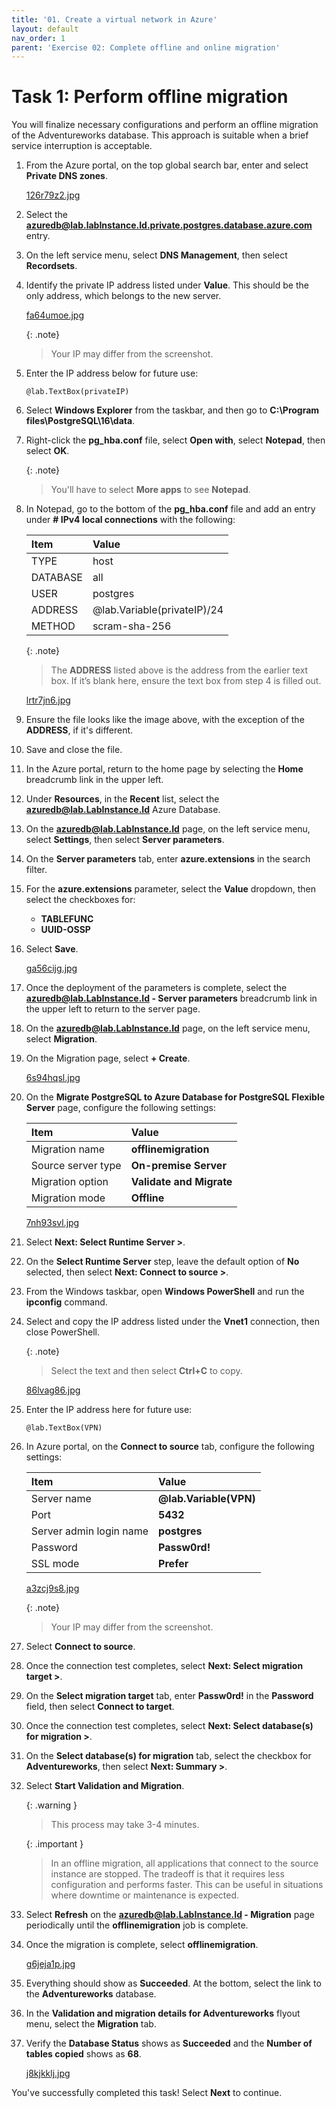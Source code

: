 ```yaml
---
title: '01. Create a virtual network in Azure'
layout: default
nav_order: 1
parent: 'Exercise 02: Complete offline and online migration'
---
```


# Task 1: Perform offline migration 

You will finalize necessary configurations and perform an offline migration of the Adventureworks database. This approach is suitable when a brief service interruption is acceptable.

1. From the Azure portal, on the top global search bar, enter and select **Private DNS zones**. 

    [126r79z2.jpg](../media/126r79z2.jpg) 

1. Select the **azuredb@lab.labInstance.Id.private.postgres.database.azure.com** entry. 

1. On the left service menu, select **DNS Management**, then select **Recordsets**.

1. Identify the private IP address listed under **Value**. This should be the only address, which belongs to the new server. 

    [fa64umoe.jpg](../media/fa64umoe.jpg) 

    {: .note}
    > Your IP may differ from the screenshot. 

1. Enter the IP address below for future use: 

    `@lab.TextBox(privateIP)` 

1. Select **Windows Explorer** from the taskbar, and then go to **C:\Program files\PostgreSQL\16\data**.

1. Right-click the **pg_hba.conf** file, select **Open with**, select **Notepad**, then select **OK**.

    {: .note}
    > You'll have to select **More apps** to see **Notepad**. 

1. In Notepad, go to the bottom of the **pg_hba.conf** file and add an entry under **# IPv4 local connections** with the following: 

    | Item | Value | 
    |:---------|:---------| 
    | TYPE   | host | 
    | DATABASE   | all   |  
    | USER  |   postgres  |
    | ADDRESS    |   @lab.Variable(privateIP)/24  |
    | METHOD    |   scram-sha-256  |

    {: .note}
    > The **ADDRESS** listed above is the address from the earlier text box. If it’s blank here, ensure the text box from step 4 is filled out. 

    [lrtr7jn6.jpg](../media/lrtr7jn6.jpg) 

1. Ensure the file looks like the image above, with the exception of the **ADDRESS**, if it's different. 

1. Save and close the file. 

1. In the Azure portal, return to the home page by selecting the **Home** breadcrumb link in the upper left.

1. Under **Resources**, in the **Recent** list, select the **azuredb@lab.LabInstance.Id** Azure Database. 

1. On the **azuredb@lab.LabInstance.Id** page, on the left service menu, select **Settings**, then select **Server parameters**. 

1. On the **Server parameters** tab, enter **azure.extensions** in the search filter. 

1. For the **azure.extensions** parameter, select the **Value** dropdown, then select the checkboxes for:

    - **TABLEFUNC**
    - **UUID-OSSP**
    
1. Select **Save**. 

    [ga56cijg.jpg](../media/ga56cijg.jpg) 

1. Once the deployment of the parameters is complete, select the **azuredb@lab.LabInstance.Id - Server parameters** breadcrumb link in the upper left to return to the server page. 

1. On the **azuredb@lab.LabInstance.Id** page, on the left service menu, select **Migration**. 

1. On the Migration page, select **+ Create**. 

    [6s94hqsl.jpg](../media/6s94hqsl.jpg) 

1. On the **Migrate PostgreSQL to Azure Database for PostgreSQL Flexible Server** page, configure the following settings: 

    | Item | Value | 
    |:---------|:---------| 
    | Migration name   | **offlinemigration** | 
    | Source server type   | **On-premise Server**  |  
    | Migration option  |   **Validate and Migrate** |
    | Migration mode    |   **Offline** |

    [7nh93svl.jpg](../media/7nh93svl.jpg) 

1. Select **Next: Select Runtime Server >**. 

1. On the **Select Runtime Server** step, leave the default option of **No** selected, then select **Next: Connect to source >**. 

1. From the Windows taskbar, open **Windows PowerShell** and run the **ipconfig** command. 

1. Select and copy the IP address listed under the **Vnet1** connection, then close PowerShell. 

    {: .note}
    > Select the text and then select **Ctrl+C** to copy. 

    [86lvag86.jpg](../media/86lvag86.jpg) 

1. Enter the IP address here for future use: 

    `@lab.TextBox(VPN)`

1. In Azure portal, on the **Connect to source** tab, configure the following settings: 

    | Item | Value | 
    |:---------|:---------| 
    | Server name   | **@lab.Variable(VPN)** | 
    | Port   | **5432**   |  
    | Server admin login name  |   **postgres**  |
    | Password    |   **Passw0rd!** |
    | SSL mode   | **Prefer**   |  

    [a3zcj9s8.jpg](../media/a3zcj9s8.jpg) 

    {: .note}
    > Your IP may differ from the screenshot. 

1. Select **Connect to source**. 

1. Once the connection test completes, select **Next: Select migration target >**. 

1. On the **Select migration target** tab, enter **Passw0rd!** in the **Password** field, then select **Connect to target**. 

1. Once the connection test completes, select **Next: Select database(s) for migration >**. 

1. On the **Select database(s) for migration** tab, select the checkbox for **Adventureworks**, then select **Next: Summary >**. 

1. Select **Start Validation and Migration**. 

    {: .warning }
    > This process may take 3-4 minutes. 

    {: .important }
    > In an offline migration, all applications that connect to the source instance are stopped. The tradeoff is that it requires less configuration and performs faster. This can be useful in situations where downtime or maintenance is expected. 

1. Select **Refresh** on the **azuredb@lab.LabInstance.Id - Migration** page periodically until the **offlinemigration** job is complete. 

1. Once the migration is complete, select **offlinemigration**. 

    [g6jeja1p.jpg](../media/g6jeja1p.jpg) 

1. Everything should show as **Succeeded**. At the bottom, select the link to the **Adventureworks** database. 

1. In the **Validation and migration details for Adventureworks** flyout menu, select the **Migration** tab. 

1. Verify the **Database Status** shows as **Succeeded** and the **Number of tables copied** shows as **68**. 

    [j8kjkklj.jpg](../media/j8kjkklj.jpg) 

You've successfully completed this task! Select **Next** to continue. 